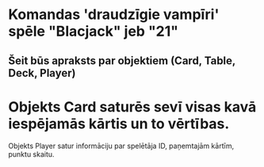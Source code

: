 # Komandas 'draudzīgie vampīri' spēle "Blacjack" jeb "21"
## Šeit būs apraksts par objektiem (Card, Table, Deck, Player)


# Objekts Card  saturēs sevī visas kavā iespējamās kārtis un to vērtības.

Objekts Player satur informāciju par spelētāja ID, paņemtajām kārtīm, punktu skaitu.
